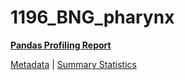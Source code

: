 # 1196_BNG_pharynx

[**Pandas Profiling Report**](https://epistasislab.github.io/penn-ml-benchmarks/profile/1196_BNG_pharynx.html)

[Metadata](metadata.yaml) | [Summary Statistics](summary_stats.csv)


